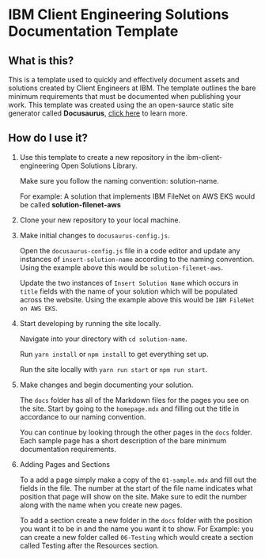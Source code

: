 # IBM Client Engineering Solutions Documentation Template

## What is this?

This is a template used to quickly and effectively document assets and solutions created by Client Engineers at IBM. The template outlines the bare minimum requirements that must be documented when publishing your work. This template was created using the an open-saurce static site generator called **Docusaurus**, [click here](https://docusaurus.io/) to learn more.

## How do I use it?

1. Use this template to create a new repository in the ibm-client-engineering Open Solutions Library.

   Make sure you follow the naming convention: solution-name.
   
   For example: A solution that implements IBM FileNet on AWS EKS would be called **solution-filenet-aws**

2. Clone your new repository to your local machine.

3. Make initial changes to `docusaurus-config.js`.

   Open the `docusaurus-config.js` file in a code editor and update any instances of `insert-solution-name` according to the naming convention. Using the example above this would be `solution-filenet-aws`.

   Update the two instances of `Insert Solution Name` which occurs in `title` fields with the name of your solution which will be populated across the website. Using the example above this would be `IBM FileNet on AWS EKS`.

4. Start developing by running the site locally.

   Navigate into your directory with `cd solution-name`.

   Run `yarn install` or `npm install`  to get everything set up.
    
   Run the site locally with `yarn run start` or `npm run start`.

5. Make changes and begin documenting your solution.

   The `docs` folder has all of the Markdown files for the pages you see on the site. Start by going to the `homepage.mdx` and filling out the title in accordance to our naming convention. 
   
   You can continue by looking through the other pages in the `docs` folder. Each sample page has a short description of the bare minimum documentation requirements. 

6. Adding Pages and Sections

   To a add a page simply make a copy of the `01-sample.mdx` and fill out the fields in the file. The number at the start of the file name indicates what position that page will show on the site. Make sure to edit the number along with the name when you create new pages.

   To add a section create a new folder in the `docs` folder with the position you want it to be in and the name you want it to show. For Example: you can create a new folder called `06-Testing` which would create a section called Testing after the Resources section.

